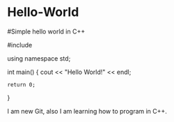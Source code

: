 # Hello-World
#Simple hello world in C++

#include <iostream>

using namespace std;

int main()
{
    cout << "Hello World!" << endl;
    
    return 0;
}

I am new Git, also I am learning how to program in C++.
